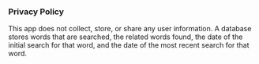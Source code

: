 ### Privacy Policy
This app does not collect, store, or share any user information. A database stores words that are searched, the related words found, the date of the initial search for that word, and the date of the most recent search for that word.
